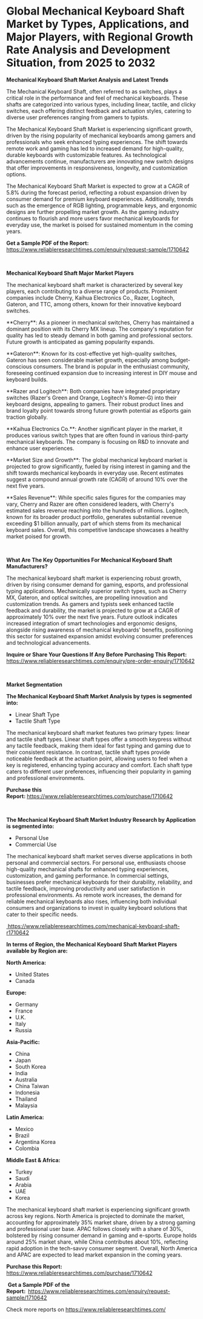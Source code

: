 <p><h1>Global Mechanical Keyboard Shaft Market by Types, Applications, and Major Players, with Regional Growth Rate Analysis and Development Situation, from 2025 to 2032</h1></p><p><strong>Mechanical Keyboard Shaft Market Analysis and Latest Trends</strong></p>
<p><p>The Mechanical Keyboard Shaft, often referred to as switches, plays a critical role in the performance and feel of mechanical keyboards. These shafts are categorized into various types, including linear, tactile, and clicky switches, each offering distinct feedback and actuation styles, catering to diverse user preferences ranging from gamers to typists.</p><p>The Mechanical Keyboard Shaft Market is experiencing significant growth, driven by the rising popularity of mechanical keyboards among gamers and professionals who seek enhanced typing experiences. The shift towards remote work and gaming has led to increased demand for high-quality, durable keyboards with customizable features. As technological advancements continue, manufacturers are innovating new switch designs that offer improvements in responsiveness, longevity, and customization options.</p><p>The Mechanical Keyboard Shaft Market is expected to grow at a CAGR of 5.8% during the forecast period, reflecting a robust expansion driven by consumer demand for premium keyboard experiences. Additionally, trends such as the emergence of RGB lighting, programmable keys, and ergonomic designs are further propelling market growth. As the gaming industry continues to flourish and more users favor mechanical keyboards for everyday use, the market is poised for sustained momentum in the coming years.</p></p>
<p><strong>Get a Sample PDF of the Report:&nbsp;</strong> <a href="https://www.reliableresearchtimes.com/enquiry/request-sample/1710642?utm_campaign=2205&utm_medium=2&utm_source=Github&utm_content=ia&utm_term=27032025&utm_id=mechanical-keyboard-shaft">https://www.reliableresearchtimes.com/enquiry/request-sample/1710642</a></p>
<p>&nbsp;</p>
<p><strong>Mechanical Keyboard Shaft Major Market Players</strong></p>
<p><p>The mechanical keyboard shaft market is characterized by several key players, each contributing to a diverse range of products. Prominent companies include Cherry, Kaihua Electronics Co., Razer, Logitech, Gateron, and TTC, among others, known for their innovative keyboard switches.</p><p>**Cherry**: As a pioneer in mechanical switches, Cherry has maintained a dominant position with its Cherry MX lineup. The company's reputation for quality has led to steady demand in both gaming and professional sectors. Future growth is anticipated as gaming popularity expands.</p><p>**Gateron**: Known for its cost-effective yet high-quality switches, Gateron has seen considerable market growth, especially among budget-conscious consumers. The brand is popular in the enthusiast community, foreseeing continued expansion due to increasing interest in DIY mouse and keyboard builds.</p><p>**Razer and Logitech**: Both companies have integrated proprietary switches (Razer's Green and Orange, Logitech's Romer-G) into their keyboard designs, appealing to gamers. Their robust product lines and brand loyalty point towards strong future growth potential as eSports gain traction globally.</p><p>**Kaihua Electronics Co.**: Another significant player in the market, it produces various switch types that are often found in various third-party mechanical keyboards. The company is focusing on R&D to innovate and enhance user experiences.</p><p>**Market Size and Growth**: The global mechanical keyboard market is projected to grow significantly, fueled by rising interest in gaming and the shift towards mechanical keyboards in everyday use. Recent estimates suggest a compound annual growth rate (CAGR) of around 10% over the next five years.</p><p>**Sales Revenue**: While specific sales figures for the companies may vary, Cherry and Razer are often considered leaders, with Cherry's estimated sales revenue reaching into the hundreds of millions. Logitech, known for its broader product portfolio, generates substantial revenue exceeding $1 billion annually, part of which stems from its mechanical keyboard sales. Overall, this competitive landscape showcases a healthy market poised for growth.</p></p>
<p>&nbsp;</p>
<p><strong>What Are The Key Opportunities For Mechanical Keyboard Shaft Manufacturers?</strong></p>
<p><p>The mechanical keyboard shaft market is experiencing robust growth, driven by rising consumer demand for gaming, esports, and professional typing applications. Mechanically superior switch types, such as Cherry MX, Gateron, and optical switches, are propelling innovation and customization trends. As gamers and typists seek enhanced tactile feedback and durability, the market is projected to grow at a CAGR of approximately 10% over the next five years. Future outlook indicates increased integration of smart technologies and ergonomic designs, alongside rising awareness of mechanical keyboards' benefits, positioning this sector for sustained expansion amidst evolving consumer preferences and technological advancements.</p></p>
<p><strong>Inquire or Share Your Questions If Any Before Purchasing This Report:</strong> <a href="https://www.reliableresearchtimes.com/enquiry/pre-order-enquiry/1710642?utm_campaign=2205&utm_medium=2&utm_source=Github&utm_content=ia&utm_term=27032025&utm_id=mechanical-keyboard-shaft">https://www.reliableresearchtimes.com/enquiry/pre-order-enquiry/1710642</a></p>
<p>&nbsp;</p>
<p><strong>Market Segmentation</strong></p>
<p><strong>The Mechanical Keyboard Shaft Market Analysis by types is segmented into:</strong></p>
<p><ul><li>Linear Shaft Type</li><li>Tactile Shaft Type</li></ul></p>
<p><p>The mechanical keyboard shaft market features two primary types: linear and tactile shaft types. Linear shaft types offer a smooth keypress without any tactile feedback, making them ideal for fast typing and gaming due to their consistent resistance. In contrast, tactile shaft types provide noticeable feedback at the actuation point, allowing users to feel when a key is registered, enhancing typing accuracy and comfort. Each shaft type caters to different user preferences, influencing their popularity in gaming and professional environments.</p></p>
<p><strong>Purchase this Report:&nbsp;</strong><a href="https://www.reliableresearchtimes.com/purchase/1710642?utm_campaign=2205&utm_medium=2&utm_source=Github&utm_content=ia&utm_term=27032025&utm_id=mechanical-keyboard-shaft">https://www.reliableresearchtimes.com/purchase/1710642</a></p>
<p>&nbsp;</p>
<p><strong>The Mechanical Keyboard Shaft Market Industry Research by Application is segmented into:</strong></p>
<p><ul><li>Personal Use</li><li>Commercial Use</li></ul></p>
<p><p>The mechanical keyboard shaft market serves diverse applications in both personal and commercial sectors. For personal use, enthusiasts choose high-quality mechanical shafts for enhanced typing experiences, customization, and gaming performance. In commercial settings, businesses prefer mechanical keyboards for their durability, reliability, and tactile feedback, improving productivity and user satisfaction in professional environments. As remote work increases, the demand for reliable mechanical keyboards also rises, influencing both individual consumers and organizations to invest in quality keyboard solutions that cater to their specific needs.</p></p>
<p><a href="https://www.reliableresearchtimes.com/mechanical-keyboard-shaft-r1710642?utm_campaign=2205&utm_medium=2&utm_source=Github&utm_content=ia&utm_term=27032025&utm_id=mechanical-keyboard-shaft">&nbsp;https://www.reliableresearchtimes.com/mechanical-keyboard-shaft-r1710642</a></p>
<p><strong>In terms of Region, the Mechanical Keyboard Shaft Market Players available by Region are:</strong></p>
<p>
    <p> <strong> North America: </strong>
        <ul>
            <li>United States</li>
            <li>Canada</li>
        </ul>
        </p> 
    <p> <strong> Europe: </strong>
        <ul>
            <li>Germany</li>
            <li>France</li>
            <li>U.K.</li>
            <li>Italy</li>
            <li>Russia</li>
        </ul>
        </p> 
    <p> <strong> Asia-Pacific: </strong>
        <ul>
            <li>China</li>
            <li>Japan</li>
            <li>South Korea</li>
            <li>India</li>
            <li>Australia</li>
            <li>China Taiwan</li>
            <li>Indonesia</li>
            <li>Thailand</li>
            <li>Malaysia</li>
        </ul>
        </p> 
    <p> <strong> Latin America: </strong>
        <ul>
            <li>Mexico</li>
            <li>Brazil</li>
            <li>Argentina Korea</li>
            <li>Colombia</li>
        </ul>
        </p> 
    <p> <strong> Middle East & Africa: </strong>
        <ul>
            <li>Turkey</li>
            <li>Saudi</li>
            <li>Arabia</li>
            <li>UAE</li>
            <li>Korea</li>
        </ul>
    </p>
    </p>
<p><p>The mechanical keyboard shaft market is experiencing significant growth across key regions. North America is projected to dominate the market, accounting for approximately 35% market share, driven by a strong gaming and professional user base. APAC follows closely with a share of 30%, bolstered by rising consumer demand in gaming and e-sports. Europe holds around 25% market share, while China contributes about 10%, reflecting rapid adoption in the tech-savvy consumer segment. Overall, North America and APAC are expected to lead market expansion in the coming years.</p></p>
<p><strong>Purchase this Report: </strong><a href="https://www.reliableresearchtimes.com/purchase/1710642?utm_campaign=2205&utm_medium=2&utm_source=Github&utm_content=ia&utm_term=27032025&utm_id=mechanical-keyboard-shaft">https://www.reliableresearchtimes.com/purchase/1710642</a></p>
<p>&nbsp;<strong>Get a Sample PDF of the Report:&nbsp;&nbsp;</strong><a href="https://www.reliableresearchtimes.com/enquiry/request-sample/1710642?utm_campaign=2205&utm_medium=2&utm_source=Github&utm_content=ia&utm_term=27032025&utm_id=mechanical-keyboard-shaft">https://www.reliableresearchtimes.com/enquiry/request-sample/1710642</a></p>
<p><strong></strong></p>
<p>Check more reports on <a href="https://www.reliableresearchtimes.com/?utm_campaign=2205&utm_medium=2&utm_source=Github&utm_content=ia&utm_term=27032025&utm_id=mechanical-keyboard-shaft">https://www.reliableresearchtimes.com/</a></p>